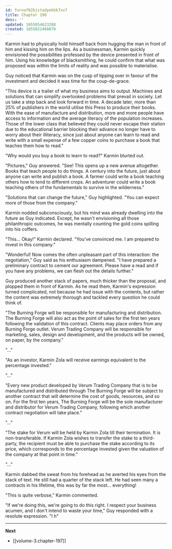 ```yaml
---
id: furnaf02bjstadyokbk7xv7
title: Chapter 196
desc: ''
updated: 1655054623288
created: 1655022488870
---
```


Karmin had to physically hold himself back from hugging the man in front of him and kissing him on the lips. As a businessman, Karmin quickly envisioned the possibilities professed by the device presented in front of him. Using his knowledge of blacksmithing, he could confirm that what was proposed was within the limits of reality and was possible to materialise.

Guy noticed that Karmin was on the cusp of tipping over in favour of the investment and decided it was time for the coup-de-grace.

"This device is a trailer of what my business aims to output. Machines and solutions that can simplify overlooked problems that prevail in society. Let us take a step back and look forward in time. A decade later, more than 25% of publishers in the world utilise this Press to produce their books. With the ease of manufacture and distribution, more and more people have access to information and the average literacy of the population increases. Those of the lower class that believed they could never escape their station due to the educational barrier blocking their advance no longer have to worry about their illiteracy, since just about anyone can learn to read and write with a small expense of a few copper coins to purchase a book that teaches them how to read."

"Why would you buy a book to learn to read?" Karmin blurted out.

"Pictures," Guy answered. "See! This opens up a new avenue altogether. Books that teach people to do things. A century into the future, just about anyone can write and publish a book. A farmer could write a book teaching others how to tend to different crops. An adventurer could write a book teaching others of the fundamentals to survive in the wilderness."

"Solutions that can change the future," Guy highlighted. "You can expect more of those from the company."

Karmin nodded subconsciously, but his mind was already dwelling into the future as Guy indicated. Except, he wasn't envisioning all those philanthropic outcomes, he was mentally counting the gold coins spilling into his coffers.

"This... Okay!" Karmin declared. "You've convinced me. I am prepared to invest in this company."

"Wonderful! Now comes the often unpleasant part of this interaction: the negotiation," Guy said as his enthusiasm dampened. "I have prepared a preliminary contract to cement our agreement. Please have a read and if you have any problems, we can flesh out the details further."

Guy produced another stack of papers, much thicker than the proposal, and plopped them in front of Karmin. As he read them, Karmin's expression turned complicated, not because he had issue with the contents, but rather the content was extremely thorough and tackled every question he could think of.

"The Burning Forge will be responsible for manufacturing and distribution. The Burning Forge will also act as the point of sales for the first ten years following the validation of this contract. Clients may place orders from any Burning Forge outlet. Verum Trading Company will be responsible for marketing, sales, design and development, and the products will be owned, on paper, by the company."

"..."

"As an investor, Karmin Zola will receive earnings equivalent to the percentage invested."

"..."

"Every new product developed by Verum Trading Company that is to be manufactured and distributed through The Burning Forge will be subject to another contract that will determine the cost of goods, resources, and so on. For the first ten years, The Burning Forge will be the sole manufacturer and distributor for Verum Trading Company, following which another contract negotiation will take place."

"..."

"The stake for Verum will be held by Karmin Zola till their termination. It is non-transferable. If Karmin Zola wishes to transfer the stake to a third-party, the recipient must be able to purchase the stake according to its price, which corresponds to the percentage invested given the valuation of the company at that point in time."

"..."

Karmin dabbed the sweat from his forehead as he averted his eyes from the stack of text. He still had a quarter of the stack left. He had seen many a contracts in his lifetime, this was by far the most... everything!

"This is quite verbose," Karmin commented.

"If we're doing this, we're going to do this right. I respect your business acumen, and I don't intend to waste your time," Guy responded with a resolute expression. "I h"


____

**Next**
* [[volume-3.chapter-197]]